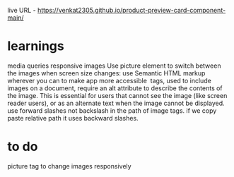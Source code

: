 live URL - https://venkat2305.github.io/product-preview-card-component-main/

# learnings

media queries
responsive images
Use picture element to switch between the images when screen size changes:
use Semantic HTML markup wherever you can to make app more accessible
<img> tags, used to include images on a document, require an alt attribute to describe the contents of the image. This is essential for users that cannot see the image (like screen reader users), or as an alternate text when the image cannot be displayed.
use forward slashes not backslash in the path of image tags. if we copy paste relative path it uses backward slashes.

# to do

picture tag to change images responsively
